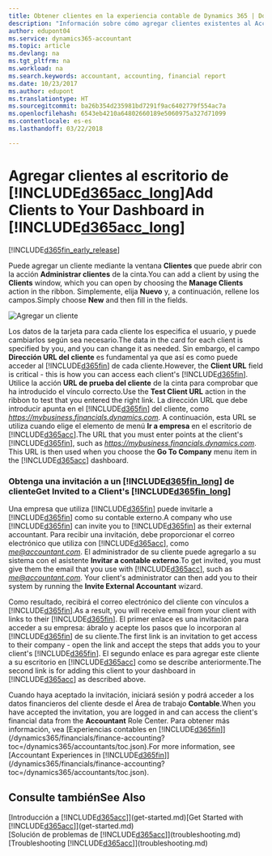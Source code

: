 ```yaml
---
title: Obtener clientes en la experiencia contable de Dynamics 365 | Documentos de Microsoft
description: "Información sobre cómo agregar clientes existentes al Accountant Hub de Dynamics 365."
author: edupont04
ms.service: dynamics365-accountant
ms.topic: article
ms.devlang: na
ms.tgt_pltfrm: na
ms.workload: na
ms.search.keywords: accountant, accounting, financial report
ms.date: 10/23/2017
ms.author: edupont
ms.translationtype: HT
ms.sourcegitcommit: ba26b354d235981bd7291f9ac6402779f554ac7a
ms.openlocfilehash: 6543eb4210a64802660189e5060975a327d71099
ms.contentlocale: es-es
ms.lasthandoff: 03/22/2018

---
```

# <a name="add-clients-to-your-dashboard-in-included365acclongincludesd365acclongmdmd"></a><span data-ttu-id="b1afb-103">Agregar clientes al escritorio de [!INCLUDE[d365acc_long](includes/d365acc_long_md.md)]</span><span class="sxs-lookup"><span data-stu-id="b1afb-103">Add Clients to Your Dashboard in [!INCLUDE[d365acc_long](includes/d365acc_long_md.md)]</span></span>
[!INCLUDE[d365fin_early_release](includes/d365fin_early_release.md.md)]

<span data-ttu-id="b1afb-104">Puede agregar un cliente mediante la ventana **Clientes** que puede abrir con la acción **Administrar clientes** de la cinta.</span><span class="sxs-lookup"><span data-stu-id="b1afb-104">You can add a client by using the **Clients** window, which you can open by choosing the **Manage Clients** action in the ribbon.</span></span> <span data-ttu-id="b1afb-105">Simplemente, elija **Nuevo** y, a continuación, rellene los campos.</span><span class="sxs-lookup"><span data-stu-id="b1afb-105">Simply choose **New** and then fill in the fields.</span></span>  

![Agregar un cliente](./media/accountant-add-client/manage-client.png)

<span data-ttu-id="b1afb-107">Los datos de la tarjeta para cada cliente los especifica el usuario, y puede cambiarlos según sea necesario.</span><span class="sxs-lookup"><span data-stu-id="b1afb-107">The data in the card for each client is specified by you, and you can change it as needed.</span></span> <span data-ttu-id="b1afb-108">Sin embargo, el campo **Dirección URL del cliente** es fundamental ya que así es como puede acceder al [!INCLUDE[d365fin](includes/d365fin_md.md)] de cada cliente.</span><span class="sxs-lookup"><span data-stu-id="b1afb-108">However, the **Client URL** field is critical - this is how you can access each client's [!INCLUDE[d365fin](includes/d365fin_md.md)].</span></span> <span data-ttu-id="b1afb-109">Utilice la acción **URL de prueba del cliente** de la cinta para comprobar que ha introducido el vínculo correcto.</span><span class="sxs-lookup"><span data-stu-id="b1afb-109">Use the **Test Client URL** action in the ribbon to test that you entered the right link.</span></span> <span data-ttu-id="b1afb-110">La dirección URL que debe introducir apunta en el [!INCLUDE[d365fin](includes/d365fin_md.md)] del cliente, como *https://mybusiness.financials.dynamics.com*. A continuación, esta URL se utiliza cuando elige el elemento de menú **Ir a empresa** en el escritorio de [!INCLUDE[d365acc](includes/d365acc_md.md)].</span><span class="sxs-lookup"><span data-stu-id="b1afb-110">The URL that you must enter points at the client's [!INCLUDE[d365fin](includes/d365fin_md.md)], such as *https://mybusiness.financials.dynamics.com*. This URL is then used when you choose the **Go To Company** menu item in the [!INCLUDE[d365acc](includes/d365acc_md.md)] dashboard.</span></span>  

### <a name="get-invited-to-a-clients-included365finlongincludesd365finlongmdmd"></a><span data-ttu-id="b1afb-111">Obtenga una invitación a un [!INCLUDE[d365fin_long](includes/d365fin_long_md.md)] de cliente</span><span class="sxs-lookup"><span data-stu-id="b1afb-111">Get Invited to a Client's [!INCLUDE[d365fin_long](includes/d365fin_long_md.md)]</span></span>
<span data-ttu-id="b1afb-112">Una empresa que utiliza [!INCLUDE[d365fin](includes/d365fin_md.md)] puede invitarle a [!INCLUDE[d365fin](includes/d365fin_md.md)] como su contable externo.</span><span class="sxs-lookup"><span data-stu-id="b1afb-112">A company who use [!INCLUDE[d365fin](includes/d365fin_md.md)] can invite you to [!INCLUDE[d365fin](includes/d365fin_md.md)] as their external accountant.</span></span> <span data-ttu-id="b1afb-113">Para recibir una invitación, debe proporcionar el correo electrónico que utiliza con [!INCLUDE[d365acc](includes/d365acc_md.md)], como *me@accountant.com*. El administrador de su cliente puede agregarlo a su sistema con el asistente **Invitar a contable externo**.</span><span class="sxs-lookup"><span data-stu-id="b1afb-113">To get invited, you must give them the email that you use with [!INCLUDE[d365acc](includes/d365acc_md.md)], such as *me@accountant.com*. Your client's administrator can then add you to their system by running the **Invite External Accountant** wizard.</span></span>  

<span data-ttu-id="b1afb-114">Como resultado, recibirá el correo electrónico del cliente con vínculos a [!INCLUDE[d365fin](includes/d365fin_md.md)].</span><span class="sxs-lookup"><span data-stu-id="b1afb-114">As a result, you will receive email from your client with links to their [!INCLUDE[d365fin](includes/d365fin_md.md)].</span></span> <span data-ttu-id="b1afb-115">El primer enlace es una invitación para acceder a su empresa: ábralo y acepte los pasos que lo incorporan al [!INCLUDE[d365fin](includes/d365fin_md.md)] de su cliente.</span><span class="sxs-lookup"><span data-stu-id="b1afb-115">The first link is an invitation to get access to their company - open the link and accept the steps that adds you to your client's [!INCLUDE[d365fin](includes/d365fin_md.md)].</span></span> <span data-ttu-id="b1afb-116">El segundo enlace es para agregar este cliente a su escritorio en [!INCLUDE[d365acc](includes/d365acc_md.md)] como se describe anteriormente.</span><span class="sxs-lookup"><span data-stu-id="b1afb-116">The second link is for adding this client to your dashboard in [!INCLUDE[d365acc](includes/d365acc_md.md)] as described above.</span></span>  

<span data-ttu-id="b1afb-117">Cuando haya aceptado la invitación, iniciará sesión y podrá acceder a los datos financieros del cliente desde el Área de trabajo **Contable**.</span><span class="sxs-lookup"><span data-stu-id="b1afb-117">When you have accepted the invitation, you are logged in and can access the client's financial data from the **Accountant** Role Center.</span></span> <span data-ttu-id="b1afb-118">Para obtener más información, vea [Experiencias contables en [!INCLUDE[d365fin](includes/d365fin_md.md)]](/dynamics365/financials/finance-accounting?toc=/dynamics365/accountants/toc.json).</span><span class="sxs-lookup"><span data-stu-id="b1afb-118">For more information, see [Accountant Experiences in [!INCLUDE[d365fin](includes/d365fin_md.md)]](/dynamics365/financials/finance-accounting?toc=/dynamics365/accountants/toc.json).</span></span>  

## <a name="see-also"></a><span data-ttu-id="b1afb-119">Consulte también</span><span class="sxs-lookup"><span data-stu-id="b1afb-119">See Also</span></span>
<span data-ttu-id="b1afb-120">[Introducción a [!INCLUDE[d365acc](includes/d365acc_md.md)]](get-started.md)</span><span class="sxs-lookup"><span data-stu-id="b1afb-120">[Get Started with [!INCLUDE[d365acc](includes/d365acc_md.md)]](get-started.md)</span></span>  
<span data-ttu-id="b1afb-121">[Solución de problemas de [!INCLUDE[d365acc](includes/d365acc_md.md)]](troubleshooting.md)</span><span class="sxs-lookup"><span data-stu-id="b1afb-121">[Troubleshooting [!INCLUDE[d365acc](includes/d365acc_md.md)]](troubleshooting.md)</span></span>  

